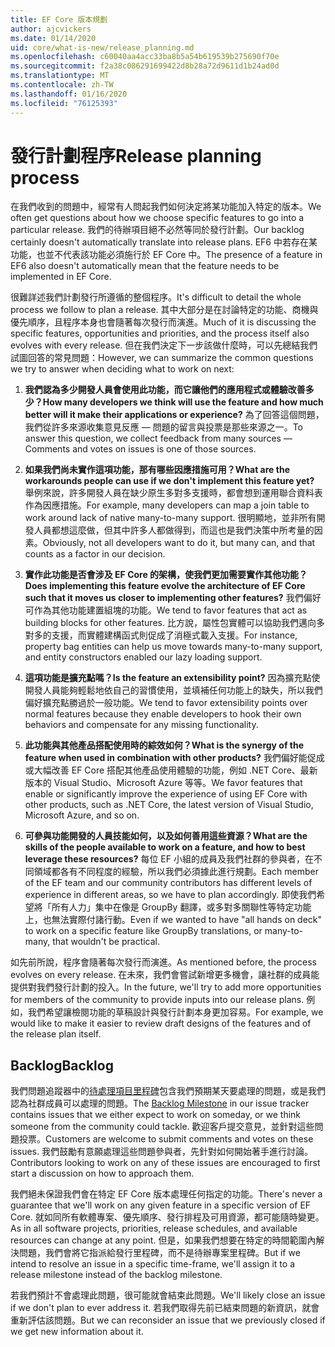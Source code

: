 ```yaml
---
title: EF Core 版本規劃
author: ajcvickers
ms.date: 01/14/2020
uid: core/what-is-new/release_planning.md
ms.openlocfilehash: c60040aa4acc33ba8b5a54b619539b275690f70e
ms.sourcegitcommit: f2a38c086291699422d8b28a72d9611d1b24ad0d
ms.translationtype: MT
ms.contentlocale: zh-TW
ms.lasthandoff: 01/16/2020
ms.locfileid: "76125393"
---
```

# <a name="release-planning-process"></a><span data-ttu-id="7dd6f-102">發行計劃程序</span><span class="sxs-lookup"><span data-stu-id="7dd6f-102">Release planning process</span></span>

<span data-ttu-id="7dd6f-103">在我們收到的問題中，經常有人問起我們如何決定將某功能加入特定的版本。</span><span class="sxs-lookup"><span data-stu-id="7dd6f-103">We often get questions about how we choose specific features to go into a particular release.</span></span>
<span data-ttu-id="7dd6f-104">我們的待辦項目絕不必然等同於發行計劃。</span><span class="sxs-lookup"><span data-stu-id="7dd6f-104">Our backlog certainly doesn't automatically translate into release plans.</span></span>
<span data-ttu-id="7dd6f-105">EF6 中若存在某功能，也並不代表該功能必須施行於 EF Core 中。</span><span class="sxs-lookup"><span data-stu-id="7dd6f-105">The presence of a feature in EF6 also doesn't automatically mean that the feature needs to be implemented in EF Core.</span></span>

<span data-ttu-id="7dd6f-106">很難詳述我們計劃發行所遵循的整個程序。</span><span class="sxs-lookup"><span data-stu-id="7dd6f-106">It's difficult to detail the whole process we follow to plan a release.</span></span>
<span data-ttu-id="7dd6f-107">其中大部分是在討論特定的功能、商機與優先順序，且程序本身也會隨著每次發行而演進。</span><span class="sxs-lookup"><span data-stu-id="7dd6f-107">Much of it is discussing the specific features, opportunities and priorities, and the process itself also evolves with every release.</span></span>
<span data-ttu-id="7dd6f-108">但在我們決定下一步該做什麼時，可以先總結我們試圖回答的常見問題：</span><span class="sxs-lookup"><span data-stu-id="7dd6f-108">However, we can summarize the common questions we try to answer when deciding what to work on next:</span></span>

1. <span data-ttu-id="7dd6f-109">**我們認為多少開發人員會使用此功能，而它讓他們的應用程式或體驗改善多少？**</span><span class="sxs-lookup"><span data-stu-id="7dd6f-109">**How many developers we think will use the feature and how much better will it make their applications or experience?**</span></span> <span data-ttu-id="7dd6f-110">為了回答這個問題，我們從許多來源收集意見反應 — 問題的留言與投票是那些來源之一。</span><span class="sxs-lookup"><span data-stu-id="7dd6f-110">To answer this question, we collect feedback from many sources — Comments and votes on issues is one of those sources.</span></span>

2. <span data-ttu-id="7dd6f-111">**如果我們尚未實作這項功能，那有哪些因應措施可用？**</span><span class="sxs-lookup"><span data-stu-id="7dd6f-111">**What are the workarounds people can use if we don't implement this feature yet?**</span></span> <span data-ttu-id="7dd6f-112">舉例來說，許多開發人員在缺少原生多對多支援時，都會想到運用聯合資料表作為因應措施。</span><span class="sxs-lookup"><span data-stu-id="7dd6f-112">For example, many developers can map a join table to work around lack of native many-to-many support.</span></span> <span data-ttu-id="7dd6f-113">很明顯地，並非所有開發人員都想這麼做，但其中許多人都做得到，而這也是我們決策中所考量的因素。</span><span class="sxs-lookup"><span data-stu-id="7dd6f-113">Obviously, not all developers want to do it, but many can, and that counts as a factor in our decision.</span></span>

3. <span data-ttu-id="7dd6f-114">**實作此功能是否會涉及 EF Core 的架構，使我們更加需要實作其他功能？**</span><span class="sxs-lookup"><span data-stu-id="7dd6f-114">**Does implementing this feature evolve the architecture of EF Core such that it moves us closer to implementing other features?**</span></span> <span data-ttu-id="7dd6f-115">我們偏好可作為其他功能建置組塊的功能。</span><span class="sxs-lookup"><span data-stu-id="7dd6f-115">We tend to favor features that act as building blocks for other features.</span></span> <span data-ttu-id="7dd6f-116">比方說，屬性包實體可以協助我們邁向多對多的支援，而實體建構函式則促成了消極式載入支援。</span><span class="sxs-lookup"><span data-stu-id="7dd6f-116">For instance, property bag entities can help us move towards many-to-many support, and entity constructors enabled our lazy loading support.</span></span>

4. <span data-ttu-id="7dd6f-117">**這項功能是擴充點嗎？**</span><span class="sxs-lookup"><span data-stu-id="7dd6f-117">**Is the feature an extensibility point?**</span></span> <span data-ttu-id="7dd6f-118">因為擴充點使開發人員能夠輕鬆地依自己的習慣使用，並填補任何功能上的缺失，所以我們偏好擴充點勝過於一般功能。</span><span class="sxs-lookup"><span data-stu-id="7dd6f-118">We tend to favor extensibility points over normal features because they enable developers to hook their own behaviors and compensate for any missing functionality.</span></span>

5. <span data-ttu-id="7dd6f-119">**此功能與其他產品搭配使用時的綜效如何？**</span><span class="sxs-lookup"><span data-stu-id="7dd6f-119">**What is the synergy of the feature when used in combination with other products?**</span></span> <span data-ttu-id="7dd6f-120">我們偏好能促成或大幅改善 EF Core 搭配其他產品使用體驗的功能，例如 .NET Core、最新版本的 Visual Studio、Microsoft Azure 等等。</span><span class="sxs-lookup"><span data-stu-id="7dd6f-120">We favor features that enable or significantly improve the experience of using EF Core with other products, such as .NET Core, the latest version of Visual Studio, Microsoft Azure, and so on.</span></span>

6. <span data-ttu-id="7dd6f-121">**可參與功能開發的人員技能如何，以及如何善用這些資源？**</span><span class="sxs-lookup"><span data-stu-id="7dd6f-121">**What are the skills of the people available to work on a feature, and how to best leverage these resources?**</span></span> <span data-ttu-id="7dd6f-122">每位 EF 小組的成員及我們社群的參與者，在不同領域都各有不同程度的經驗，所以我們必須據此進行規劃。</span><span class="sxs-lookup"><span data-stu-id="7dd6f-122">Each member of the EF team and our community contributors has different levels of experience in different areas, so we have to plan accordingly.</span></span> <span data-ttu-id="7dd6f-123">即使我們希望將「所有人力」集中在像是 GroupBy 翻譯，或多對多關聯性等特定功能上，也無法實際付諸行動。</span><span class="sxs-lookup"><span data-stu-id="7dd6f-123">Even if we wanted to have "all hands on deck" to work on a specific feature like GroupBy translations, or many-to-many, that wouldn't be practical.</span></span>

<span data-ttu-id="7dd6f-124">如先前所說，程序會隨著每次發行而演進。</span><span class="sxs-lookup"><span data-stu-id="7dd6f-124">As mentioned before, the process evolves on every release.</span></span>
<span data-ttu-id="7dd6f-125">在未來，我們會嘗試新增更多機會，讓社群的成員能提供對我們發行計劃的投入。</span><span class="sxs-lookup"><span data-stu-id="7dd6f-125">In the future, we'll try to add more opportunities for members of the community to provide inputs into our release plans.</span></span>
<span data-ttu-id="7dd6f-126">例如，我們希望讓檢閱功能的草稿設計與發行計劃本身更加容易。</span><span class="sxs-lookup"><span data-stu-id="7dd6f-126">For example, we would like to make it easier to review draft designs of the features and of the release plan itself.</span></span>

## <a name="backlog"></a><span data-ttu-id="7dd6f-127">Backlog</span><span class="sxs-lookup"><span data-stu-id="7dd6f-127">Backlog</span></span>

<span data-ttu-id="7dd6f-128">我們問題追蹤器中的[待處理項目里程碑](https://github.com/aspnet/EntityFrameworkCore/issues?q=is%3Aopen+is%3Aissue+milestone%3ABacklog+sort%3Areactions-%2B1-desc)包含我們預期某天要處理的問題，或是我們認為社群成員可以處理的問題。</span><span class="sxs-lookup"><span data-stu-id="7dd6f-128">The [Backlog Milestone](https://github.com/aspnet/EntityFrameworkCore/issues?q=is%3Aopen+is%3Aissue+milestone%3ABacklog+sort%3Areactions-%2B1-desc) in our issue tracker contains issues that we either expect to work on someday, or we think someone from the community could tackle.</span></span>
<span data-ttu-id="7dd6f-129">歡迎客戶提交意見，並針對這些問題投票。</span><span class="sxs-lookup"><span data-stu-id="7dd6f-129">Customers are welcome to submit comments and votes on these issues.</span></span>
<span data-ttu-id="7dd6f-130">我們鼓勵有意願處理這些問題參與者，先針對如何開始著手進行討論。</span><span class="sxs-lookup"><span data-stu-id="7dd6f-130">Contributors looking to work on any of these issues are encouraged to first start a discussion on how to approach them.</span></span>

<span data-ttu-id="7dd6f-131">我們絕未保證我們會在特定 EF Core 版本處理任何指定的功能。</span><span class="sxs-lookup"><span data-stu-id="7dd6f-131">There's never a guarantee that we'll work on any given feature in a specific version of EF Core.</span></span>
<span data-ttu-id="7dd6f-132">就如同所有軟體專案、優先順序、發行排程及可用資源，都可能隨時變更。</span><span class="sxs-lookup"><span data-stu-id="7dd6f-132">As in all software projects, priorities, release schedules, and available resources can change at any point.</span></span>
<span data-ttu-id="7dd6f-133">但是，如果我們想要在特定的時間範圍內解決問題，我們會將它指派給發行里程碑，而不是待辦專案里程碑。</span><span class="sxs-lookup"><span data-stu-id="7dd6f-133">But if we intend to resolve an issue in a specific time-frame, we'll assign it to a release milestone instead of the backlog milestone.</span></span>

<span data-ttu-id="7dd6f-134">若我們預計不會處理此問題，很可能就會結束此問題。</span><span class="sxs-lookup"><span data-stu-id="7dd6f-134">We'll likely close an issue if we don't plan to ever address it.</span></span>
<span data-ttu-id="7dd6f-135">若我們取得先前已結束問題的新資訊，就會重新評估該問題。</span><span class="sxs-lookup"><span data-stu-id="7dd6f-135">But we can reconsider an issue that we previously closed if we get new information about it.</span></span>
